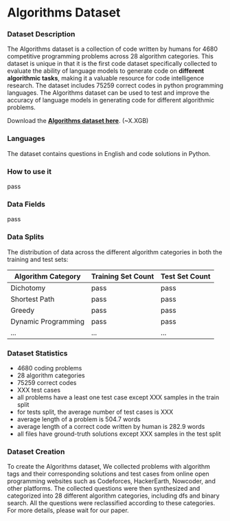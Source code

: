 # Algorithms Dataset

### Dataset Description

The Algorithms dataset is a collection of code written by humans for 4680 competitive programming problems across 28 algorithm categories. This dataset is unique in that it is the first code dataset specifically collected to evaluate the ability of language models to generate code on **different algorithmic tasks**, making it a valuable resource for code intelligence research. The dataset includes 75259 correct codes in python programming languages. The Algorithms dataset can be used to test and improve the accuracy of language models in generating code for different algorithmic problems.

Download the [**Algorithms dataset here**](https://drive.google.com/file/d/13IyVAHDpCYcnn4QCp8suFpVMkVoJkrSk/view?usp=sharing). (~X.XGB)

### Languages

The dataset contains questions in English and code solutions in Python.

### How to use it

pass

### Data Fields

pass

### Data Splits

The distribution of data across the different algorithm categories in both the training and test sets:

| Algorithm Category  | Training Set Count | Test Set Count |
| ------------------- | ------------------ | -------------- |
| Dichotomy           | pass               | pass           |
| Shortest Path       | pass               | pass           |
| Greedy              | pass               | pass           |
| Dynamic Programming | pass               | pass           |
| ...                 | ...                | ...            |

### Dataset Statistics

- 4680 coding problems
- 28 algorithm categories
- 75259 correct codes
- XXX test cases
- all problems have a least one test case except XXX samples in the train split
- for tests split, the average number of test cases is XXX
- average length of a problem is 504.7 words
- average length of a correct code written by human is 282.9 words
- all files have ground-truth solutions except XXX samples in the test split

### Dataset Creation

To create the Algorithms dataset, We collected problems with algorithm tags and their corresponding solutions and test cases from online open programming websites such as Codeforces, HackerEarth, Nowcoder, and other platforms. The collected questions were then synthesized and categorized into 28 different algorithm categories, including dfs and binary search. All the questions were reclassified according to these categories. For more details, please wait for our paper.


